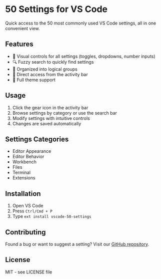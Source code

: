 # 50 Settings for VS Code

Quick access to the 50 most commonly used VS Code settings, all in one convenient view.

## Features

- 🎨 Visual controls for all settings (toggles, dropdowns, number inputs)
- 🔍 Fuzzy search to quickly find settings
- 📑 Organized into logical groups
- 🎯 Direct access from the activity bar
- 🌈 Full theme support

## Usage

1. Click the gear icon in the activity bar
2. Browse settings by category or use the search bar
3. Modify settings with intuitive controls
4. Changes are saved automatically

## Settings Categories

- Editor Appearance
- Editor Behavior
- Workbench
- Files
- Terminal
- Extensions

## Installation

1. Open VS Code
2. Press `Ctrl/Cmd + P`
3. Type `ext install vscode-50-settings`

## Contributing

Found a bug or want to suggest a setting? Visit our [GitHub repository](https://github.com/chrisdias/vscode-settingsview).

## License

MIT - see LICENSE file
